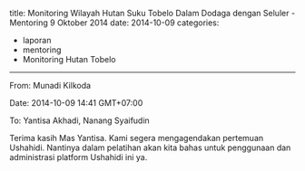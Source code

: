 title: Monitoring Wilayah Hutan Suku Tobelo Dalam Dodaga dengan Seluler - Mentoring 9 Oktober 2014
date: 2014-10-09
categories:
- laporan
- mentoring
- Monitoring Hutan Tobelo
---

From: Munadi Kilkoda 

Date: 2014-10-09 14:41 GMT+07:00 

To: Yantisa Akhadi, Nanang Syaifudin

Terima kasih Mas Yantisa. Kami segera mengagendakan pertemuan Ushahidi. Nantinya dalam pelatihan akan kita bahas untuk penggunaan dan administrasi platform Ushahidi ini ya.

